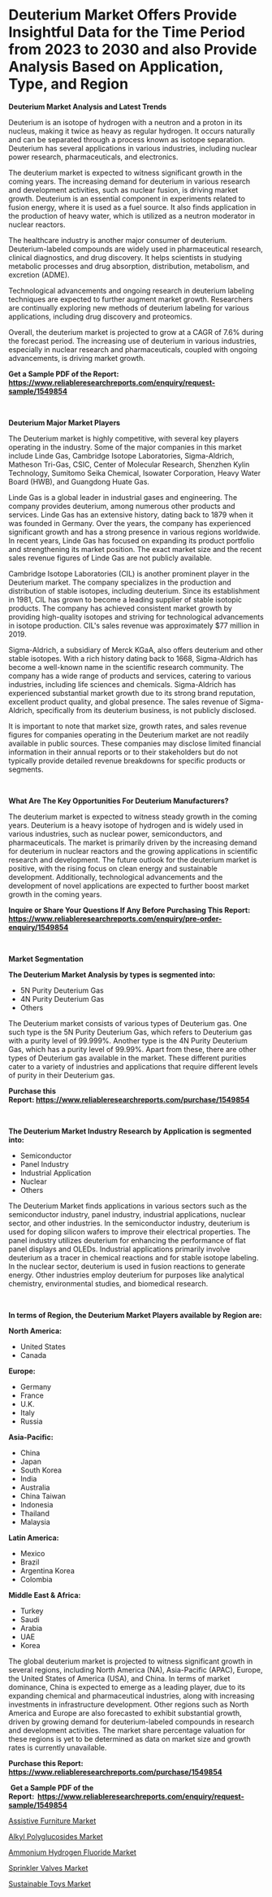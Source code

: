<p><h1>Deuterium Market Offers Provide Insightful Data for the Time Period from 2023 to 2030 and also Provide Analysis Based on Application, Type, and Region</h1></p><p><strong>Deuterium Market Analysis and Latest Trends</strong></p>
<p><p>Deuterium is an isotope of hydrogen with a neutron and a proton in its nucleus, making it twice as heavy as regular hydrogen. It occurs naturally and can be separated through a process known as isotope separation. Deuterium has several applications in various industries, including nuclear power research, pharmaceuticals, and electronics.</p><p>The deuterium market is expected to witness significant growth in the coming years. The increasing demand for deuterium in various research and development activities, such as nuclear fusion, is driving market growth. Deuterium is an essential component in experiments related to fusion energy, where it is used as a fuel source. It also finds application in the production of heavy water, which is utilized as a neutron moderator in nuclear reactors.</p><p>The healthcare industry is another major consumer of deuterium. Deuterium-labeled compounds are widely used in pharmaceutical research, clinical diagnostics, and drug discovery. It helps scientists in studying metabolic processes and drug absorption, distribution, metabolism, and excretion (ADME).</p><p>Technological advancements and ongoing research in deuterium labeling techniques are expected to further augment market growth. Researchers are continually exploring new methods of deuterium labeling for various applications, including drug discovery and proteomics.</p><p>Overall, the deuterium market is projected to grow at a CAGR of 7.6% during the forecast period. The increasing use of deuterium in various industries, especially in nuclear research and pharmaceuticals, coupled with ongoing advancements, is driving market growth.</p></p>
<p><strong>Get a Sample PDF of the Report:&nbsp; <a href="https://www.reliableresearchreports.com/enquiry/request-sample/1549854">https://www.reliableresearchreports.com/enquiry/request-sample/1549854</a></strong></p>
<p>&nbsp;</p>
<p><strong>Deuterium Major Market Players</strong></p>
<p><p>The Deuterium market is highly competitive, with several key players operating in the industry. Some of the major companies in this market include Linde Gas, Cambridge Isotope Laboratories, Sigma-Aldrich, Matheson Tri-Gas, CSIC, Center of Molecular Research, Shenzhen Kylin Technology, Sumitomo Seika Chemical, Isowater Corporation, Heavy Water Board (HWB), and Guangdong Huate Gas.</p><p>Linde Gas is a global leader in industrial gases and engineering. The company provides deuterium, among numerous other products and services. Linde Gas has an extensive history, dating back to 1879 when it was founded in Germany. Over the years, the company has experienced significant growth and has a strong presence in various regions worldwide. In recent years, Linde Gas has focused on expanding its product portfolio and strengthening its market position. The exact market size and the recent sales revenue figures of Linde Gas are not publicly available.</p><p>Cambridge Isotope Laboratories (CIL) is another prominent player in the Deuterium market. The company specializes in the production and distribution of stable isotopes, including deuterium. Since its establishment in 1981, CIL has grown to become a leading supplier of stable isotopic products. The company has achieved consistent market growth by providing high-quality isotopes and striving for technological advancements in isotope production. CIL's sales revenue was approximately $77 million in 2019.</p><p>Sigma-Aldrich, a subsidiary of Merck KGaA, also offers deuterium and other stable isotopes. With a rich history dating back to 1668, Sigma-Aldrich has become a well-known name in the scientific research community. The company has a wide range of products and services, catering to various industries, including life sciences and chemicals. Sigma-Aldrich has experienced substantial market growth due to its strong brand reputation, excellent product quality, and global presence. The sales revenue of Sigma-Aldrich, specifically from its deuterium business, is not publicly disclosed.</p><p>It is important to note that market size, growth rates, and sales revenue figures for companies operating in the Deuterium market are not readily available in public sources. These companies may disclose limited financial information in their annual reports or to their stakeholders but do not typically provide detailed revenue breakdowns for specific products or segments.</p></p>
<p>&nbsp;</p>
<p><strong>What Are The Key Opportunities For Deuterium Manufacturers?</strong></p>
<p><p>The deuterium market is expected to witness steady growth in the coming years. Deuterium is a heavy isotope of hydrogen and is widely used in various industries, such as nuclear power, semiconductors, and pharmaceuticals. The market is primarily driven by the increasing demand for deuterium in nuclear reactors and the growing applications in scientific research and development. The future outlook for the deuterium market is positive, with the rising focus on clean energy and sustainable development. Additionally, technological advancements and the development of novel applications are expected to further boost market growth in the coming years.</p></p>
<p><strong>Inquire or Share Your Questions If Any Before Purchasing This Report: <a href="https://www.reliableresearchreports.com/enquiry/pre-order-enquiry/1549854">https://www.reliableresearchreports.com/enquiry/pre-order-enquiry/1549854</a></strong></p>
<p>&nbsp;</p>
<p><strong>Market Segmentation</strong></p>
<p><strong>The Deuterium Market Analysis by types is segmented into:</strong></p>
<p><ul><li>5N Purity Deuterium Gas</li><li>4N Purity Deuterium Gas</li><li>Others</li></ul></p>
<p><p>The Deuterium market consists of various types of Deuterium gas. One such type is the 5N Purity Deuterium Gas, which refers to Deuterium gas with a purity level of 99.999%. Another type is the 4N Purity Deuterium Gas, which has a purity level of 99.99%. Apart from these, there are other types of Deuterium gas available in the market. These different purities cater to a variety of industries and applications that require different levels of purity in their Deuterium gas.</p></p>
<p><strong>Purchase this Report:&nbsp;<a href="https://www.reliableresearchreports.com/purchase/1549854">https://www.reliableresearchreports.com/purchase/1549854</a></strong></p>
<p>&nbsp;</p>
<p><strong>The Deuterium Market Industry Research by Application is segmented into:</strong></p>
<p><ul><li>Semiconductor</li><li>Panel Industry</li><li>Industrial Application</li><li>Nuclear</li><li>Others</li></ul></p>
<p><p>The Deuterium Market finds applications in various sectors such as the semiconductor industry, panel industry, industrial applications, nuclear sector, and other industries. In the semiconductor industry, deuterium is used for doping silicon wafers to improve their electrical properties. The panel industry utilizes deuterium for enhancing the performance of flat panel displays and OLEDs. Industrial applications primarily involve deuterium as a tracer in chemical reactions and for stable isotope labeling. In the nuclear sector, deuterium is used in fusion reactions to generate energy. Other industries employ deuterium for purposes like analytical chemistry, environmental studies, and biomedical research.</p></p>
<p>&nbsp;</p>
<p><strong>In terms of Region, the Deuterium Market Players available by Region are:</strong></p>
<p>
    <p> <strong> North America: </strong>
        <ul>
            <li>United States</li>
            <li>Canada</li>
        </ul>
        </p> 
    <p> <strong> Europe: </strong>
        <ul>
            <li>Germany</li>
            <li>France</li>
            <li>U.K.</li>
            <li>Italy</li>
            <li>Russia</li>
        </ul>
        </p> 
    <p> <strong> Asia-Pacific: </strong>
        <ul>
            <li>China</li>
            <li>Japan</li>
            <li>South Korea</li>
            <li>India</li>
            <li>Australia</li>
            <li>China Taiwan</li>
            <li>Indonesia</li>
            <li>Thailand</li>
            <li>Malaysia</li>
        </ul>
        </p> 
    <p> <strong> Latin America: </strong>
        <ul>
            <li>Mexico</li>
            <li>Brazil</li>
            <li>Argentina Korea</li>
            <li>Colombia</li>
        </ul>
        </p> 
    <p> <strong> Middle East & Africa: </strong>
        <ul>
            <li>Turkey</li>
            <li>Saudi</li>
            <li>Arabia</li>
            <li>UAE</li>
            <li>Korea</li>
        </ul>
    </p>
    </p>
<p><p>The global deuterium market is projected to witness significant growth in several regions, including North America (NA), Asia-Pacific (APAC), Europe, the United States of America (USA), and China. In terms of market dominance, China is expected to emerge as a leading player, due to its expanding chemical and pharmaceutical industries, along with increasing investments in infrastructure development. Other regions such as North America and Europe are also forecasted to exhibit substantial growth, driven by growing demand for deuterium-labeled compounds in research and development activities. The market share percentage valuation for these regions is yet to be determined as data on market size and growth rates is currently unavailable.</p></p>
<p><strong>Purchase this Report: <a href="https://www.reliableresearchreports.com/purchase/1549854">https://www.reliableresearchreports.com/purchase/1549854</a></strong></p>
<p>&nbsp;<strong>Get a Sample PDF of the Report:&nbsp;&nbsp;<a href="https://www.reliableresearchreports.com/enquiry/request-sample/1549854">https://www.reliableresearchreports.com/enquiry/request-sample/1549854</a></strong></p>
<p><strong></strong></p>
<p><p><a href="https://medium.com/@adiroy75486/assistive-furniture-nbsp-market-focuses-on-market-share-size-and-projected-forecast-till-2030-bbbe3d72d824">Assistive Furniture Market</a></p><p><a href="https://github.com/luckyshygirl/Market-Research-Report-List-1/blob/main/alkyl-polyglucosides-market.md">Alkyl Polyglucosides Market</a></p><p><a href="https://github.com/gdfhhhj/Market-Research-Report-List-1/blob/main/ammonium-hydrogen-fluoride-market.md">Ammonium Hydrogen Fluoride Market</a></p><p><a href="https://medium.com/@vilmalittel/sprinkler-valves-market-the-key-to-successful-business-strategy-forecast-till-2030-3d77734d5167">Sprinkler Valves Market</a></p><p><a href="https://medium.com/@azadyoi012547/analyzing-sustainable-toys-market-global-industry-perspective-and-forecast-2023-to-2030-841dbbe7ad48">Sustainable Toys Market</a></p></p>